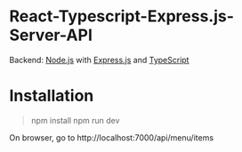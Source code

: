 # React-Typescript-Express.js-Server-API

Backend: [Node.js](https://nodejs.org/) with [Express.js](http://expressjs.com/) and [TypeScript](https://www.typescriptlang.org/)

# Installation 

> npm install
> npm run dev

On browser, go to http://localhost:7000/api/menu/items
